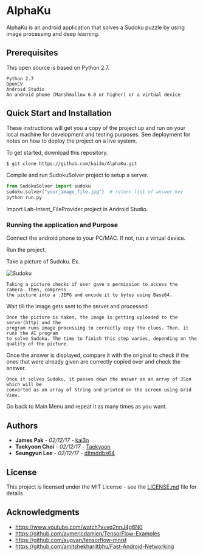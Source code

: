 # AlphaKu

AlphaKu is an android application that solves a Sudoku puzzle by using image processing and deep learning.


## Prerequisites

This open source is based on Python 2.7.

```
Python 2.7
OpenCV
Android Studio
An android phone (Marshmallow 6.0 or higher) or a virtual device
```

## Quick Start and Installation

These instructions will get you a copy of the project up and run on your 
local machine for development and testing purposes. See deployment for notes 
on how to deploy the project on a live system.

To get started, download this repository.
~~~ sh
$ git clone https://github.com/kai3n/AlphaKu.git
~~~

Compile and run SudokuSolver project to setup a server.
```python
from SudokuSolver import sudoku
sudoku.solver("your_image_file.jpg")  # return list of answer key
python run.py
```

Import Lab-Intent_FileProvider project in Android Studio.

### Running the application and Purpose

Connect the android phone to your PC/MAC. If not, run a virtual device.

Run the project.

Take a picture of Sudoku.
Ex.

![Sudoku](http://www.educationworld.com/a_lesson/sudoku/images/sudoku_002.gif)

```
Taking a picture checks if user gave a permission to access the camera. Then, compress 
the picture into a .JEPG and encode it to bytes using Base64.
```

Wait till the image gets sent to the server and processed.

```
Once the picture is taken, the image is getting uploaded to the server(http) and the 
program runs image processing to correctly copy the clues. Then, it runs the AI program 
to solve Sudoku. The time to finish this step varies, depending on the quality of the picture.
```

Once the answer is displayed, compare it with the original to check if the ones that were 
already given are correctly copied over and check the answer.

```
Once it solves Sudoku, it passes down the answer as an array of JSon which will be
converted as an array of String and printed on the screen using Grid View.
```

Go back to Main Menu and repeat it as many times as you want.

## Authors

* **James Pak** - *02/12/17* - [kai3n](https://github.com/kai3n)
* **Taekyoon Choi** - *02/12/17* - [Taekyoon](https://github.com/Taekyoon)
* **Seungyun Lee** - *02/12/17* - [dltmddbs64](https://github.com/dltmddbs64)


## License

This project is licensed under the MIT License - see the [LICENSE.md](LICENSE.md) file for details

## Acknowledgments

* https://www.youtube.com/watch?v=vq2nnJ4g6N0
* https://github.com/aymericdamien/TensorFlow-Examples
* https://github.com/sugyan/tensorflow-mnist
* https://github.com/amitshekhariitbhu/Fast-Android-Networking
